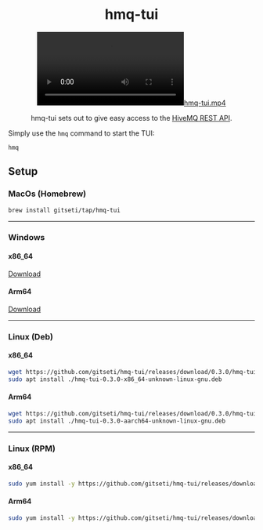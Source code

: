 <div align="center">

# hmq-tui
[![hmq-tui.mp4](assets/hmq-tui.mp4)](https://github.com/gitseti/hmq-tui/assets/17512889/fb6099f1-c2c1-47c0-b9ff-6f3510231252)

hmq-tui sets out to give easy access to the [HiveMQ  REST API](https://docs.hivemq.com/hivemq/4.21/rest-api/specification/).
</div>

Simply use the `hmq` command to start the TUI:
```
hmq
```

## Setup

### MacOs (Homebrew)

```bash
brew install gitseti/tap/hmq-tui
```

---

### Windows

#### x86_64

[Download](https://github.com/gitseti/hmq-tui/releases/download/0.3.0/hmq-tui-0.3.0-x86_64-pc-windows-msvc.zip)

#### Arm64
[Download](https://github.com/gitseti/hmq-tui/releases/download/0.3.0/hmq-tui-0.3.0-aarch64-pc-windows-msvc.zip)

---

### Linux (Deb)

#### x86_64
```bash
wget https://github.com/gitseti/hmq-tui/releases/download/0.3.0/hmq-tui-0.3.0-x86_64-unknown-linux-gnu.deb
sudo apt install ./hmq-tui-0.3.0-x86_64-unknown-linux-gnu.deb
```

#### Arm64
```bash
wget https://github.com/gitseti/hmq-tui/releases/download/0.3.0/hmq-tui-0.3.0-aarch64-unknown-linux-gnu.deb
sudo apt install ./hmq-tui-0.3.0-aarch64-unknown-linux-gnu.deb
```

---

### Linux (RPM)

#### x86_64
```bash
sudo yum install -y https://github.com/gitseti/hmq-tui/releases/download/0.3.0/hmq-tui-0.3.0-x86_64-unknown-linux-gnu.rpm
```

#### Arm64
```bash
sudo yum install -y https://github.com/gitseti/hmq-tui/releases/download/0.3.0/hmq-tui-0.3.0-aarch64-unknown-linux-gnu.rpm
```
